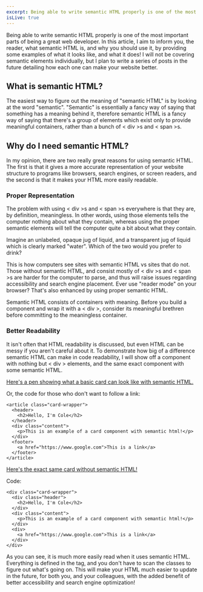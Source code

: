 ```yaml
---
excerpt: Being able to write semantic HTML properly is one of the most important parts of being a great web developer. In this article, I aim to inform you, the reader, what semantic HTML is, and why you should use it, by providing some examples of what it looks like, and what it does! I will not be covering semantic elements individually, but I plan to write a series of posts in the future detailing how each one can make your website better. 
isLive: true
---
```


Being able to write semantic HTML properly is one of the most important parts of being a great web developer. In this article, I aim to inform you, the reader, what semantic HTML is, and why you should use it, by providing some examples of what it looks like, and what it does! I will not be covering semantic elements individually, but I plan to write a series of posts in the future detailing how each one can make your website better. 

<h2>What is semantic HTML?</h2>

The easiest way to figure out the meaning of "semantic HTML" is by looking at the word "semantic". "Semantic" is essentially a fancy way of saying that something has a meaning behind it, therefore semantic HTML is a fancy way of saying that there's a group of elements which exist only to provide meaningful containers, rather than a bunch of < div >s and < span >s. 

<h2>Why do I need semantic HTML?</h2>

In my opinion, there are two really great reasons for using semantic HTML. The first is that it gives a more accurate representation of your website structure to programs like browsers, search engines, or screen readers, and the second is that it makes your HTML more easily readable. 

<h3>Proper Representation</h3>

The problem with using < div >s and < span >s everywhere is that they are, by definition, meaningless. In other words, using those elements tells the computer nothing about what they contain, whereas using the proper semantic elements will tell the computer quite a bit about what they contain. 

Imagine an unlabeled, opaque jug of liquid, and a transparent jug of liquid which is clearly marked "water". Which of the two would you prefer to drink? 

This is how computers see sites with semantic HTML vs sites that do not. Those without semantic HTML, and consist mostly of < div >s and < span >s are harder for the computer to parse, and thus will raise issues regarding accessibility and search engine placement. Ever use "reader mode" on your browser? That's also enhanced by using proper semantic HTML. 

Semantic HTML consists of containers with meaning. Before you build a component and wrap it with a < div >, consider its meaningful brethren before committing to the meaningless container. 

<h3>Better Readability</h3>

It isn't often that HTML readability is discussed, but even HTML can be messy if you aren't careful about it. To demonstrate how big of a difference semantic HTML can make in code readability, I will show off a component with nothing but < div > elements, and the same exact component with some semantic HTML. 

<a href="https://codepen.io/colewalker/pen/rNarBrR">Here's a pen showing what a basic card can look like with semantic HTML.</a>

Or, the code for those who don't want to follow a link:
```
<article class="card-wrapper">
  <header>
    <h2>Hello, I'm Cole</h2>
  </header>
  <div class="content">
    <p>This is an example of a card component with semantic html!</p>
  </div>
  <footer>
    <a href="https://www.google.com">This is a link</a>
  </footer>
</article>
```

<a href="https://codepen.io/colewalker/pen/MWYBgBz">Here's the exact same card without semantic HTML!</a>

Code: 
```
<div class="card-wrapper">
  <div class="header">
    <h2>Hello, I'm Cole</h2>
  </div>
  <div class="content">
    <p>This is an example of a card component with semantic html!</p>
  </div>
  <div>
    <a href="https://www.google.com">This is a link</a>
  </div>
</div>
```

As you can see, it is much more easily read when it uses semantic HTML. Everything is defined in the tag, and you don't have to scan the classes to figure out what's going on. This will make your HTML much easier to update in the future, for both you, and your colleagues, with the added benefit of better accessibility and search engine optimization! 



